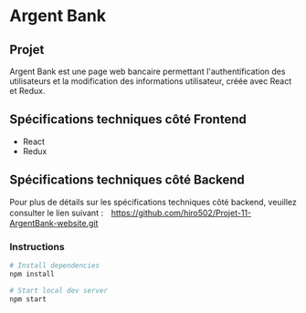 # Argent Bank

## Projet
Argent Bank est une page web bancaire permettant l'authentification des utilisateurs et la modification des informations utilisateur, créée avec React et Redux.

## Spécifications techniques côté Frontend
- React
- Redux

## Spécifications techniques côté Backend
Pour plus de détails sur les spécifications techniques côté backend, veuillez consulter le lien suivant :　https://github.com/hiro502/Projet-11-ArgentBank-website.git

### Instructions

```bash
# Install dependencies
npm install

# Start local dev server
npm start
